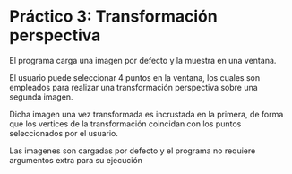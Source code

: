 # Práctico 3: Transformación perspectiva

El programa carga una imagen por defecto y la muestra en una ventana.

El usuario puede seleccionar 4 puntos en la ventana, los cuales son empleados para realizar una transformación perspectiva sobre una segunda imagen.

Dicha imagen una vez transformada es incrustada en la primera, de forma que los vertices de la transformación coincidan con los puntos seleccionados por el usuario.

Las imagenes son cargadas por defecto y el programa no requiere argumentos extra para su ejecución
